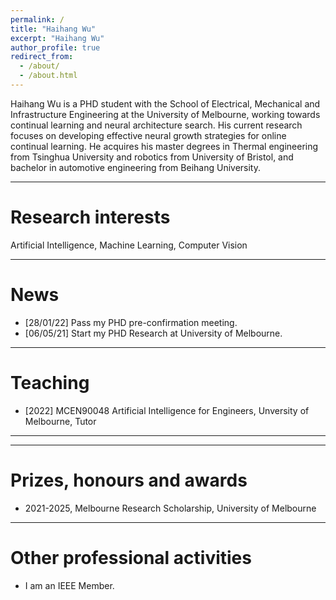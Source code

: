 ```yaml
---
permalink: /
title: "Haihang Wu"
excerpt: "Haihang Wu"
author_profile: true
redirect_from: 
  - /about/
  - /about.html
---
```


Haihang Wu is a PHD student with the School of Electrical, Mechanical and Infrastructure Engineering at the University of Melbourne, working towards continual learning and neural architecture search. His current research focuses on developing effective neural growth strategies for online continual learning. He acquires his master degrees in Thermal engineering from Tsinghua University and robotics from University of Bristol, and bachelor in automotive engineering from Beihang University. 

- - -  


Research interests 
======

Artificial Intelligence, Machine Learning, Computer Vision

- - - 






News
======
* [28/01/22] Pass my PHD pre-confirmation meeting.   
* [06/05/21] Start my PHD Research at University of Melbourne.  

<!---
* [10/12/20] A paper accepted to SIGMOD (Core Rank A*). 
* [09/04/21] Accepted the invitation to be a Reviewer for NeurIPS 2021. 
* [10/12/20] Congratulations to my PhD supervisor [Michael Kirley](https://people.eng.unimelb.edu.au/mkirley/) on his promotion to Level E (Professor)!
* [08/12/20] <span style="color:red"> Call for papers </span>: We are organizing a special session on [Large-Scale Global Optimisation]( http://www.tflsgo.org/special_sessions/cec2021.html) in CEC'2021. Please submit your work to this session. 
* [15/09/20] Our work "On the Efficiency of K-Means Clustering: Evaluation, Optimization, and Algorithm Selection" has been accepted to VLDB 2021 (Core Rank A*).
* [16/08/20] Our paper titled "Generalization of Machine Learning for Problem Reduction: A Case Study on Travelling Salesman Problems" has been accepted to OR Spectrum (JCR Q1).
* [25/06/20] We will deliver a tutorial on large-scale optimization at IEEE CEC 2020.
* [10/06/20] I have agreed to serve as a reviewer for NeurIPS 2020. 
* [29/05/20] Our paper titled "Automatic decomposition of integer programs for lagrangian relaxation using a multiobjective approach" has been nominated as a best paper award. <br/>
* [21/03/20] Our Paper titled "Automatic decomposition of integer programs for lagrangian relaxation using a multiobjective approach" has been accepted to GECCO 2020 (Core Rank A). 
* [01/01/20] I have been appointed as a vice-chair of IEEE taskforce on large-scale global optimization.
* Our paper *Using Statistical Measures and Machine Learning for Graph Reduction to Solve Maximum Weight Clique Problems* has been accepted by IEEE Transactions on Pattern Analysis and Machine Intelligence (__impact factor: 17.7__).
* Our paper *Revisiting Probability Distribution Assumptions for Information Theoretic Feature Selection* has been accepted for presenting at AAAI 2020 (acceptance rate 20.6%).
* Our paper *An Improved Merge Search Algorithm for the Constrained Pit Problem in Open-pit Mining* has been accepted as a full paper for presenting at GECCO 2019. 
* Our paper *Decomposition for Large-scale Optimization Problems with Overlapping Components* has been accepted for presenting at IEEE CEC 2019. This paper won the 2019 Competition on Large-Scale Global Optimization.
-->

- - -  


Teaching 
======
* [2022] MCEN90048 Artificial Intelligence for Engineers, Unversity of Melbourne, Tutor 

- - -  

<!---
Supervision
======
* Jake Weiner (PhD, co-supervising with Prof Xiaodong Li and Prof Andreas T. Ernst)
* Yunzhuang Shen (PhD, co-supervising with Prof Xiaodong Li and Prof Andrew Eberhard)
* Winton Nathan-Roberts (PhD, co-supervising with Prof Uwe Aickelin and Dr Ling Luo) 
-->
- - -  

Prizes, honours and awards
======
* 2021-2025, Melbourne Research Scholarship, University of Melbourne

- - -  




Other professional activities
======
* I am an IEEE Member.

<!---
* Journal article reviewing: 
  - IEEE Transactions on Evolutionary Computation  
  - IEEE Transactions on Cybernetics
  - IEEE Transactions on Systems, Man, and Cybernetics: Systems
  - IEEE Computational Intelligence Magazine
  - Swarm and Evolutionary Computation
  - Applied Soft Computing
  - Algorithms
* Conference organisation: 
  - Special session on large-scale global optimisation at CEC'20 and CEC'21.
  - Tutorial on large-scale optimisation and learning at CEC'20 and CEC'21.
  - Program Committee and/or Reviewer for ICML'22, AAAI'22, ICLR'22, NeurIPS'21, NeurIPS'20, CEC'21, CEC'20, AI'20.  
-->


